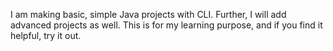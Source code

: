 I am making basic, simple Java projects with CLI. Further, I will add advanced projects as well. This is for my learning purpose, and if you find it helpful, try it out.
